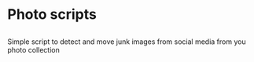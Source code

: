 # Photo scripts

## 
Simple script to detect and move junk images from social media from you photo collection
